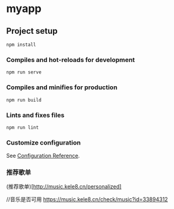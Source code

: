 # myapp

## Project setup
```
npm install
```

### Compiles and hot-reloads for development
```
npm run serve
```

### Compiles and minifies for production
```
npm run build
```

### Lints and fixes files
```
npm run lint
```

### Customize configuration
See [Configuration Reference](https://cli.vuejs.org/config/).

### 推荐歌单
(推荐歌单)[http://music.kele8.cn/personalized]

//音乐是否可用
https://music.kele8.cn/check/music?id=33894312